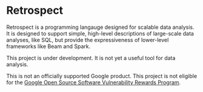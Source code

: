 # Retrospect

Retrospect is a programming langauge designed for scalable data analysis.
It is designed to support simple, high-level descriptions of large-scale
data analyses, like SQL, but provide the expressiveness of lower-level
frameworks like Beam and Spark.

This project is under development.  It is not yet a useful tool for data
analysis.

This is not an officially supported Google product. This project is not
eligible for the [Google Open Source Software Vulnerability Rewards
Program](https://bughunters.google.com/open-source-security).
